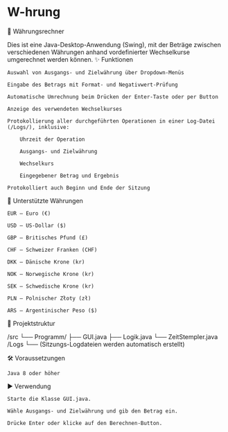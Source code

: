 # W-hrung
💱 Währungsrechner

Dies ist eine Java-Desktop-Anwendung (Swing), mit der Beträge zwischen verschiedenen Währungen anhand vordefinierter Wechselkurse umgerechnet werden können.
✨ Funktionen

    Auswahl von Ausgangs- und Zielwährung über Dropdown-Menüs

    Eingabe des Betrags mit Format- und Negativwert-Prüfung

    Automatische Umrechnung beim Drücken der Enter-Taste oder per Button

    Anzeige des verwendeten Wechselkurses

    Protokollierung aller durchgeführten Operationen in einer Log-Datei (/Logs/), inklusive:

        Uhrzeit der Operation

        Ausgangs- und Zielwährung

        Wechselkurs

        Eingegebener Betrag und Ergebnis

    Protokolliert auch Beginn und Ende der Sitzung

🧾 Unterstützte Währungen

    EUR – Euro (€)

    USD – US-Dollar ($)

    GBP – Britisches Pfund (£)

    CHF – Schweizer Franken (CHF)

    DKK – Dänische Krone (kr)

    NOK – Norwegische Krone (kr)

    SEK – Schwedische Krone (kr)

    PLN – Polnischer Złoty (zł)

    ARS – Argentinischer Peso ($)

📁 Projektstruktur

/src
└── Programm/
├── GUI.java
├── Logik.java
└── ZeitStempler.java
/Logs
└── (Sitzungs-Logdateien werden automatisch erstellt)

🛠️ Voraussetzungen

    Java 8 oder höher

▶️ Verwendung

    Starte die Klasse GUI.java.

    Wähle Ausgangs- und Zielwährung und gib den Betrag ein.

    Drücke Enter oder klicke auf den Berechnen-Button.